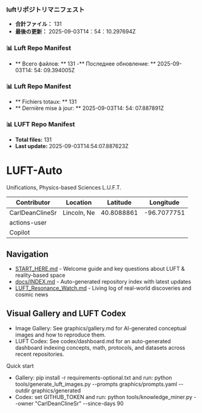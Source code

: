<!-- LUFT_MANIFEST_JA START -->
### luftリポジトリマニフェスト

-  **合計ファイル：** 131
-  **最後の更新：** 2025-09-03T14：54：10.297694Z
<!-- LUFT_MANIFEST_JA END -->

<!-- LUFT_MANIFEST_RU START -->
### 📊 Luft Repo Manifest

- ** Всего файлов: ** 131
-** Последнее обновление: ** 2025-09-03T14: 54: 09.394005Z
<!-- LUFT_MANIFEST_RU END -->

<!-- LUFT_MANIFEST_FR START -->
### 📊 Luft Repo Manifest

- ** Fichiers totaux: ** 131
- ** Dernière mise à jour: ** 2025-09-03T14: 54: 07.887891Z
<!-- LUFT_MANIFEST_FR END -->

<!-- LUFT_MANIFEST_EN START -->
### 📊 LUFT Repo Manifest

- **Total files:** 131
- **Last update:** 2025-09-03T14:54:07.887623Z

<!-- LUFT_MANIFEST_EN END -->

# LUFT-Auto
Unifications, Physics-based Sciences L.U.F.T.

<!-- LUFT_CONTRIBUTOR_MAP START -->
| Contributor | Location | Latitude | Longitude |
|-------------|----------|----------|-----------|
| CarlDeanClineSr | Lincoln, Ne | 40.8088861 | -96.7077751 |
| actions-user |  |  |  |
| Copilot |  |  |  |

<!-- LUFT_CONTRIBUTOR_MAP END -->

## Navigation

- [START_HERE.md](START_HERE.md) - Welcome guide and key questions about LUFT & reality-based space
- [docs/INDEX.md](docs/INDEX.md) - Auto-generated repository index with latest updates
- [LUFT_Resonance_Watch.md](LUFT_Resonance_Watch.md) - Living log of real-world discoveries and cosmic news

## Visual Gallery and LUFT Codex

- Image Gallery: See graphics/gallery.md for AI-generated conceptual images and how to reproduce them.
- LUFT Codex: See codex/dashboard.md for an auto-generated dashboard indexing concepts, math, protocols, and datasets across recent repositories.

Quick start
- Gallery: pip install -r requirements-optional.txt and run: python tools/generate_luft_images.py --prompts graphics/prompts.yaml --outdir graphics/generated
- Codex: set GITHUB_TOKEN and run: python tools/knowledge_miner.py --owner "CarlDeanClineSr" --since-days 90
